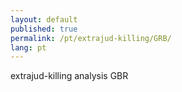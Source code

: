 ```yaml
---
layout: default
published: true
permalink: /pt/extrajud-killing/GRB/
lang: pt
---
```


extrajud-killing analysis GBR
